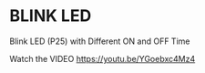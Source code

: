 # BLINK LED #

Blink LED (P25) with Different ON and OFF Time

Watch the VIDEO https://youtu.be/YGoebxc4Mz4
